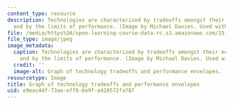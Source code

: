 ```yaml
---
content_type: resource
description: Technologies are characterized by tradeoffs amongst their key parameters,
  and by the limits of performance. (Image by Michael Davies. Used with permission.)
file: /media/https%3A/open-learning-course-data-rc.s3.amazonaws.com/15-965-technology-strategy-for-system-design-and-management-spring-2009/e9eac44f73aeeff86e9fe428572fa787_15-965s09-th.jpg
file_type: image/jpeg
image_metadata:
  caption: Technologies are characterized by tradeoffs amongst their key parameters,
    and by the limits of performance. (Image by Michael Davies. Used with permission.)
  credit: ''
  image-alt: Graph of technology tradeoffs and performance envelopes.
resourcetype: Image
title: Graph of technology tradeoffs and performance envelopes
uid: e9eac44f-73ae-eff8-6e9f-e428572fa787
---
```

